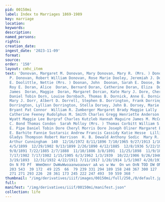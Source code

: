 ```yaml
---
pid: 00150mi
label: Index to Marriages 1869-1989
key: marriage
location: 
keywords: 
description: 
named_persons: 
rights: 
creation_date: 
ingest_date: '2023-11-09'
format: 
source: 
order: '150'
layout: cmhc_item
text: 'Donovan, Margaret M. Donovan, Mary Donovan, Mary R. (Mrs. ) Donovan, Matthew
  P. Donovan, Robert William Donovan, Rose Marie Dooley, Jeremiah J. Dooley, Mary
  E. Doolittle, Nettie (Mrs. ) Doonan, John  Doonan, Sarah E. Doose, Betty Dopplemayer,
  Roy E. Doran, Alice  Doran, Bernard Doran, Catherine Doran, Eliza  Doran, Fannie  Doran,
  James  Doran, Maggie  Doran, Margaret Dorcan, Kate Mary J. Dore, Cheryl Morris Dore,
  Daniel Tobin Dorn, Louise Dornbach, Thomas B. Dornick, Anne E. Dornick, Joe Dornick,
  Mary J. Dorr, Albert D. Dorrell, Stephen B. Dorrington, Frank Dorrington, Lillian
  Dorrington, Lyllian Dorrington, Stella Dorsey, John B. Dorsey, Marie K.  Lyle William
  Bryant Pat Connor  William R. Zumberger Margaret Brady Maggie Lally  David Lee Jorgensen
  Catherine Feeney Rudolphus M. Smith Charles Gregg Henriette Anderson John Hayes  William
  Wyatt Maggie Lee Burgraf Charles Kutzleb Hannah Maguire James M. McConaghy George
  C. Bond Thomas Condon  Sarah Molloy (Mrs. ) Thomas Corbitt William S. Kutzleb Arthur
  E. Pipe Daniel Tobin Dore Cheryl Morris Dore Joseph Oliner Margaret Enyeart Wesley
  E. Barhite Fannie Sustarsic Andrew Francis Cassidy Katie Hesse  Lillie M. Harmon
  Gladys Thompson Robert Harrison  H. B. Dewald Anthony Sodic  Mary R. Thompson  H.
  Arthur Cunningham  140  12/16/1972 8/11/1896 7/10/1965 9/27/1913 1/10/1899 7/29/1961
  4/5/1899  12/29/1902 9/13/1899 2/26/1890 4/12/1885  12/8/1936 5/22/1955 7/1/1892
  9/8/1891 7/22/1885 2/7/1888  11/10/1886 3/8/1891  11/25/1898  11/9/1884 3/17/1888
  7/17/1982 7/17/1982 1/15/1905 6/3/1962 1/3/1939  10/22/1906 9/26/1946 6/29/1885
  3/19/1893  12/31/1932 4/22/1911 7/11/1917 1/28/1914 1/5/1907 4/20/1915  rm he _
  On N FO Pf  WmmOmnr DwWwWwoaanwoaowvr aA ws w Ww  On wn OnN TOD DW ON ©  163 346
  203 543  39 172  49 225  66  79 239 331 294 189 158 248 367 300 127  33 223 371
  271 271 293 226  28 361 173 245 222 247 493  59 559 368 '
thumbnail: "/img/derivatives/iiif/images/00150mi/full/250,/0/default.jpg"
full: 
manifest: "/img/derivatives/iiif/00150mi/manifest.json"
collection: life
---
```

